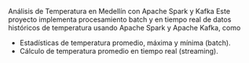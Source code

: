 
 Análisis de Temperatura en Medellín con Apache Spark y Kafka
Este proyecto implementa procesamiento batch y en tiempo real de datos históricos de temperatura usando Apache Spark y Apache Kafka, como 


- Estadísticas de temperatura promedio, máxima y mínima (batch).  
- Cálculo de temperatura promedio en tiempo real (streaming).  


